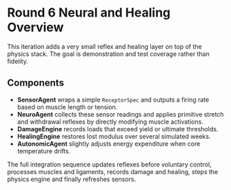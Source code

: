 # Round 6 Neural and Healing Overview

This iteration adds a very small reflex and healing layer on top of the physics
stack.  The goal is demonstration and test coverage rather than fidelity.

## Components

- **SensorAgent** wraps a simple `ReceptorSpec` and outputs a firing rate based
  on muscle length or tension.
- **NeuroAgent** collects these sensor readings and applies primitive stretch and
  withdrawal reflexes by directly modifying muscle activations.
- **DamageEngine** records loads that exceed yield or ultimate thresholds.
- **HealingEngine** restores lost modulus over several simulated weeks.
- **AutonomicAgent** slightly adjusts energy expenditure when core temperature
  drifts.

The full integration sequence updates reflexes before voluntary control,
processes muscles and ligaments, records damage and healing, steps the physics
engine and finally refreshes sensors.
